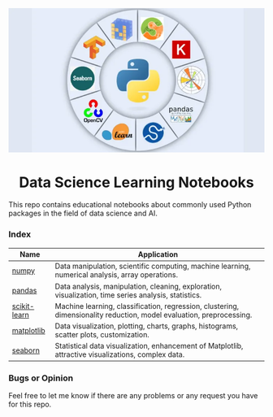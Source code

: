 <p align="center">
  <img src="./Images/banner.png" width=600>
</p>
<h1 align="center">Data Science Learning Notebooks</h1>

This repo contains educational notebooks about commonly used Python packages in the field of data science and AI.

### Index
| Name | Application  |
| --- | --- |
| [numpy](https://github.com/TheGeekers/DataScience-Notebooks/tree/main/numpy) | Data manipulation, scientific computing, machine learning, numerical analysis, array operations. |
| [pandas](https://github.com/TheGeekers/DataScience-Notebooks/tree/main/pandas) | Data analysis, manipulation, cleaning, exploration, visualization, time series analysis, statistics. |
| [scikit-learn](https://github.com/TheGeekers/DataScience-Notebooks/tree/main/scikit-learn) | Machine learning, classification, regression, clustering, dimensionality reduction, model evaluation, preprocessing. |
| [matplotlib](https://github.com/TheGeekers/DataScience-Notebooks/tree/main/matplotlib) | Data visualization, plotting, charts, graphs, histograms, scatter plots, customization. |
| [seaborn](https://github.com/TheGeekers/DataScience-Notebooks/tree/main/seaborn) | Statistical data visualization, enhancement of Matplotlib, attractive visualizations, complex data. |


### Bugs or Opinion
Feel free to let me know if there are any problems or any request you have for this repo.
